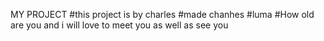 MY PROJECT
#this project is by charles 
#made chanhes
#luma
#How old are you and i will love to meet you as well as see you
